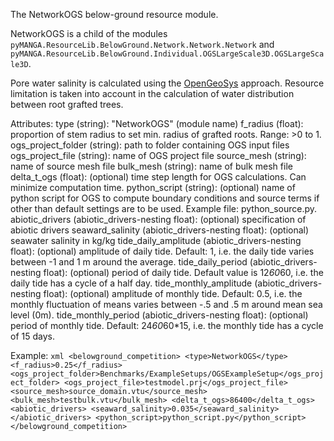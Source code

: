 The NetworkOGS below-ground resource module.

NetworkOGS is a child of the modules `pyMANGA.ResourceLib.BelowGround.Network.Network.Network` and 
`pyMANGA.ResourceLib.BelowGround.Individual.OGSLargeScale3D.OGSLargeScale3D`.

Pore water salinity is calculated using the [OpenGeoSys](https://www.opengeosys.org/) approach.
Resource limitation is taken into account in the calculation of water distribution between root grafted trees.

Attributes:
    type (string): "NetworkOGS" (module name)
    f_radius (float): proportion of stem radius to set min. radius of grafted roots. Range: >0 to 1.
    ogs_project_folder (string): path to folder containing OGS input files
    ogs_project_file (string): name of OGS project file
    source_mesh (string): name of source mesh file
    bulk_mesh (string): name of bulk mesh file
    delta_t_ogs (float): (optional) time step length for OGS calculations. Can minimize computation time.
    python_script (string): (optional) name of python script for OGS to compute boundary conditions and source terms if other than default settings are to be used. Example file: python_source.py.
    abiotic_drivers (abiotic_drivers-nesting float): (optional) specification of abiotic drivers
    seaward_salinity (abiotic_drivers-nesting float): (optional) seawater salinity in kg/kg
    tide_daily_amplitude (abiotic_drivers-nesting float): (optional) amplitude of daily tide. Default: 1, i.e. the daily tide varies between -1 and 1 m around the average.
    tide_daily_period (abiotic_drivers-nesting float): (optional) period of daily tide. Default value is 12*60*60, i.e. the daily tide has a cycle of a half day.
    tide_monthly_amplitude (abiotic_drivers-nesting float): (optional) amplitude of monthly tide. Default: 0.5, i.e. the monthly fluctuation of means varies between -.5 and .5 m around mean sea level (0m).
    tide_monthly_period (abiotic_drivers-nesting float): (optional) period of monthly tide. Default: 24*60*60*15, i.e. the monthly tide has a cycle of 15 days.

Example:
    ```xml
    <belowground_competition>
        <type>NetworkOGS</type>
        <f_radius>0.25</f_radius>
        <ogs_project_folder>Benchmarks/ExampleSetups/OGSExampleSetup</ogs_project_folder>
        <ogs_project_file>testmodel.prj</ogs_project_file>
        <source_mesh>source_domain.vtu</source_mesh>
        <bulk_mesh>testbulk.vtu</bulk_mesh>
        <delta_t_ogs>86400</delta_t_ogs>
        <abiotic_drivers>
            <seaward_salinity>0.035</seaward_salinity>
        </abiotic_drivers>
        <python_script>python_script.py</python_script>
    </belowground_competition>
    ```

